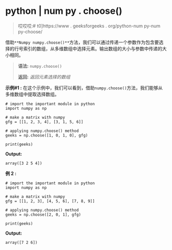 # python | num py . choose()

> 哎哎哎:# t0]https://www . geeksforgeeks . org/python-num py-num py-choose/

借助`**Numpy numpy.choose()**`方法，我们可以通过传递一个参数作为包含要选择的行号索引的数组，从多维数组中选择元素。输出数组的大小与参数中传递的大小相同。

> **语法:** `numpy.choose()`
> 
> **返回:** *返回元素选择的数组*

**示例#1 :**
在这个示例中，我们可以看到，借助`numpy.choose()`方法，我们能够从多维数组中提取选择数组。

```
# import the important module in python
import numpy as np

# make a matrix with numpy
gfg = [[1, 2, 3, 4], [3, 1, 5, 6]]

# applying numpy.choose() method
geeks = np.choose([1, 0, 1, 0], gfg)

print(geeks)
```

**Output:**

```
array([3 2 5 4])

```

**例 2 :**

```
# import the important module in python
import numpy as np

# make a matrix with numpy
gfg = [[1, 2, 3], [4, 5, 6], [7, 8, 9]]

# applying numpy.choose() method
geeks = np.choose([2, 0, 1], gfg)

print(geeks)
```

**Output:**

```
array([7 2 6])

```